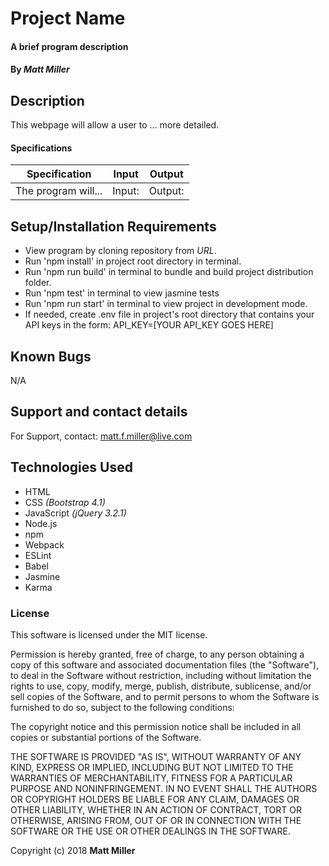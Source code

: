 # Project Name

#### A brief program description

#### By _**Matt Miller**_

## Description

This webpage will allow a user to ... more detailed.

#### Specifications

| Specification | Input | Output |
| --- | --- | --- |
| The program will...| Input: | Output: |

## Setup/Installation Requirements

* View program by cloning repository from _URL_.
* Run 'npm install' in project root directory in terminal.
* Run 'npm run build' in terminal to bundle and build project distribution folder.
* Run 'npm test' in terminal to view jasmine tests
* Run 'npm run start' in terminal to view project in development mode.
* If needed, create .env file in project's root directory that contains your API keys in the form: API_KEY=[YOUR API_KEY GOES HERE]

## Known Bugs

N/A

## Support and contact details

For Support, contact: matt.f.miller@live.com

## Technologies Used

* HTML
* CSS _(Bootstrap 4.1)_
* JavaScript _(jQuery 3.2.1)_
* Node.js
* npm
* Webpack
* ESLint
* Babel
* Jasmine
* Karma


### License

This software is licensed under the MIT license.

Permission is hereby granted, free of charge, to any person obtaining a copy of this software and associated documentation files (the "Software"), to deal in the Software without restriction, including without limitation the rights to use, copy, modify, merge, publish, distribute, sublicense, and/or sell copies of the Software, and to permit persons to whom the Software is furnished to do so, subject to the following conditions:

The copyright notice and this permission notice shall be included in all copies or substantial portions of the Software.

THE SOFTWARE IS PROVIDED "AS IS", WITHOUT WARRANTY OF ANY KIND, EXPRESS OR IMPLIED, INCLUDING BUT NOT LIMITED TO THE WARRANTIES OF MERCHANTABILITY, FITNESS FOR A PARTICULAR PURPOSE AND NONINFRINGEMENT. IN NO EVENT SHALL THE AUTHORS OR COPYRIGHT HOLDERS BE LIABLE FOR ANY CLAIM, DAMAGES OR OTHER LIABILITY, WHETHER IN AN ACTION OF CONTRACT, TORT OR OTHERWISE, ARISING FROM, OUT OF OR IN CONNECTION WITH THE SOFTWARE OR THE USE OR OTHER DEALINGS IN THE SOFTWARE.

Copyright (c) 2018 **Matt Miller**
